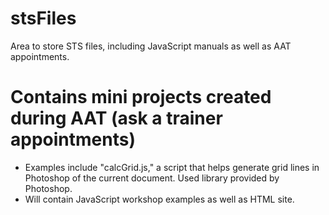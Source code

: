 # stsFiles
Area to store STS files, including JavaScript manuals as well as AAT appointments.

# Contains mini projects created during AAT (ask a trainer appointments)
- Examples include "calcGrid.js," a script that helps generate grid lines in Photoshop of the current document. Used library provided by Photoshop.
- Will contain JavaScript workshop examples as well as HTML site.
